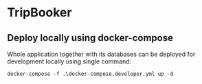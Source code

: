# TripBooker

## Deploy locally using docker-compose
Whole application together with its databases can be deployed for development locally using single command:
```
docker-compose -f .\docker-compose.developer.yml up -d
```